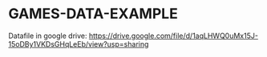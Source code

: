 # GAMES-DATA-EXAMPLE
Datafile in google drive:
https://drive.google.com/file/d/1aqLHWQ0uMx15J-15oDBy1VKDsGHqLeEb/view?usp=sharing
